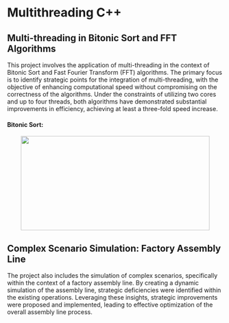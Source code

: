 # Multithreading C++

## Multi-threading in Bitonic Sort and FFT Algorithms

This project involves the application of multi-threading in the context of Bitonic Sort and Fast Fourier Transform (FFT) algorithms. The primary focus is to identify strategic points for the integration of multi-threading, with the objective of enhancing computational speed without compromising on the correctness of the algorithms. Under the constraints of utilizing two cores and up to four threads, both algorithms have demonstrated substantial improvements in efficiency, achieving at least a three-fold speed increase.
#### Bitonic Sort:

<p align="center">
  <img width="440" height="220" src=https://user-images.githubusercontent.com/74190584/237742018-d4e41b6f-6f10-4739-af94-93906c5237af.png>
</p>

## Complex Scenario Simulation: Factory Assembly Line

The project also includes the simulation of complex scenarios, specifically within the context of a factory assembly line. By creating a dynamic simulation of the assembly line, strategic deficiencies were identified within the existing operations. Leveraging these insights, strategic improvements were proposed and implemented, leading to effective optimization of the overall assembly line process.
